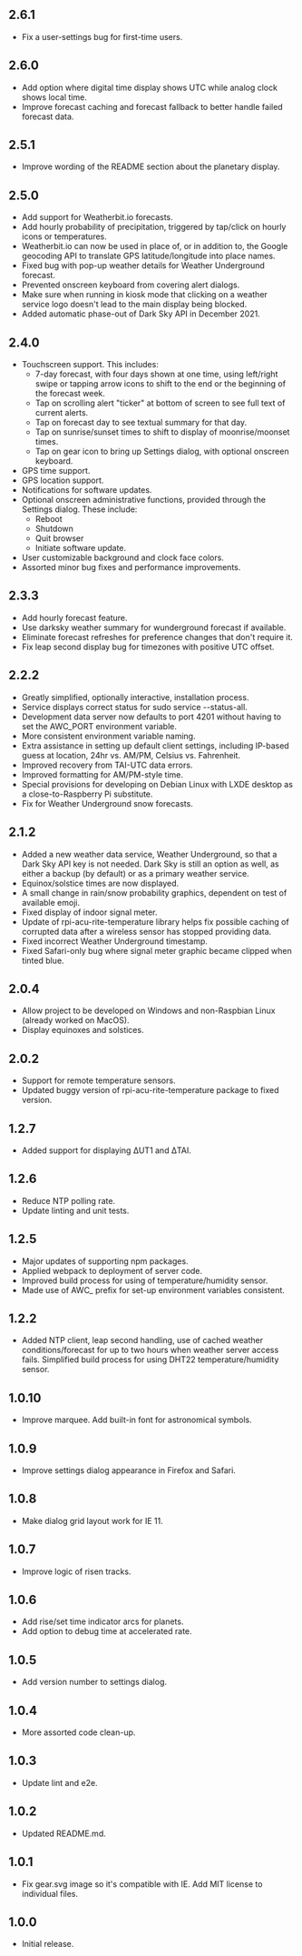 ## 2.6.1

* Fix a user-settings bug for first-time users.

## 2.6.0

* Add option where digital time display shows UTC while analog clock shows local time.
* Improve forecast caching and forecast fallback to better handle failed forecast data.

## 2.5.1

* Improve wording of the README section about the planetary display.

## 2.5.0

* Add support for Weatherbit.io forecasts.
* Add hourly probability of precipitation, triggered by tap/click on hourly icons or temperatures.
* Weatherbit.io can now be used in place of, or in addition to, the Google geocoding API to translate GPS latitude/longitude into place names.
* Fixed bug with pop-up weather details for Weather Underground forecast.
* Prevented onscreen keyboard from covering alert dialogs.
* Make sure when running in kiosk mode that clicking on a weather service logo doesn't lead to the main display being blocked.
* Added automatic phase-out of Dark Sky API in December 2021.

## 2.4.0

* Touchscreen support. This includes:
  * 7-day forecast, with four days shown at one time, using left/right swipe or tapping arrow icons to shift to the end or the beginning of the forecast week.
  * Tap on scrolling alert "ticker" at bottom of screen to see full text of current alerts.
  * Tap on forecast day to see textual summary for that day.
  * Tap on sunrise/sunset times to shift to display of moonrise/moonset times.
  * Tap on gear icon to bring up Settings dialog, with optional onscreen keyboard.
* GPS time support.
* GPS location support.
* Notifications for software updates.
* Optional onscreen administrative functions, provided through the Settings dialog. These include:
  * Reboot
  * Shutdown
  * Quit browser
  * Initiate software update.
* User customizable background and clock face colors.  
* Assorted minor bug fixes and performance improvements.

## 2.3.3

* Add hourly forecast feature.
* Use darksky weather summary for wunderground forecast if available.
* Eliminate forecast refreshes for preference changes that don't require it.
* Fix leap second display bug for timezones with positive UTC offset.

## 2.2.2

* Greatly simplified, optionally interactive, installation process.
* Service displays correct status for sudo service --status-all.
* Development data server now defaults to port 4201 without having to set the AWC_PORT environment variable.
* More consistent environment variable naming.
* Extra assistance in setting up default client settings, including IP-based guess at location, 24hr vs. AM/PM, Celsius vs. Fahrenheit.
* Improved recovery from TAI-UTC data errors.
* Improved formatting for AM/PM-style time.
* Special provisions for developing on Debian Linux with LXDE desktop as a close-to-Raspberry Pi substitute.
* Fix for Weather Underground snow forecasts.

## 2.1.2

* Added a new weather data service, Weather Underground, so that a Dark Sky API key is not needed. Dark Sky is still an option as well, as either a backup (by default) or as a primary weather service.
* Equinox/solstice times are now displayed.
* A small change in rain/snow probability graphics, dependent on test of available emoji.
* Fixed display of indoor signal meter.
* Update of rpi-acu-rite-temperature library helps fix possible caching of corrupted data after a wireless sensor has stopped providing data.
* Fixed incorrect Weather Underground timestamp.
* Fixed Safari-only bug where signal meter graphic became clipped when tinted blue.

## 2.0.4

* Allow project to be developed on Windows and non-Raspbian Linux (already worked on MacOS).
* Display equinoxes and solstices.

## 2.0.2

* Support for remote temperature sensors.
* Updated buggy version of rpi-acu-rite-temperature package to fixed version.

## 1.2.7

* Added support for displaying ΔUT1 and ΔTAI.

## 1.2.6

* Reduce NTP polling rate.
* Update linting and unit tests.

## 1.2.5

* Major updates of supporting npm packages.
* Applied webpack to deployment of server code.
* Improved build process for using of temperature/humidity sensor.
* Made use of AWC_ prefix for set-up environment variables consistent.

## 1.2.2

* Added NTP client, leap second handling, use of cached weather conditions/forecast for up to two hours when weather server access fails. Simplified build process for using DHT22 temperature/humidity sensor.

## 1.0.10

* Improve marquee. Add built-in font for astronomical symbols.

## 1.0.9

* Improve settings dialog appearance in Firefox and Safari.

## 1.0.8

* Make dialog grid layout work for IE 11.

## 1.0.7

* Improve logic of risen tracks.

## 1.0.6

* Add rise/set time indicator arcs for planets.
* Add option to debug time at accelerated rate.

## 1.0.5

* Add version number to settings dialog.

## 1.0.4

* More assorted code clean-up.

## 1.0.3

* Update lint and e2e.

## 1.0.2

* Updated README.md.

## 1.0.1

* Fix gear.svg image so it's compatible with IE. Add MIT license to individual files.

## 1.0.0

* Initial release.
